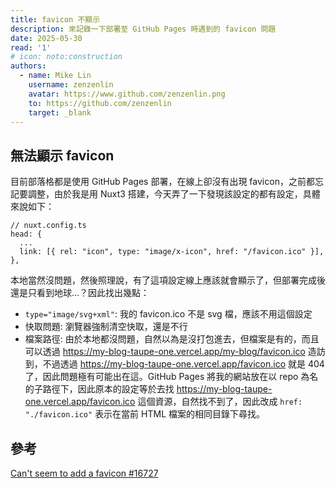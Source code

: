 ```yaml
---
title: favicon 不顯示
description: 來記錄一下部署至 GitHub Pages 時遇到的 favicon 問題
date: 2025-05-30
read: '1'
# icon: noto:construction
authors:
  - name: Mike Lin
    username: zenzenlin
    avatar: https://www.github.com/zenzenlin.png
    to: https://github.com/zenzenlin
    target: _blank
---
```


## 無法顯示 favicon

目前部落格都是使用 GitHub Pages 部署，在線上卻沒有出現 favicon，之前都忘記要調整，由於我是用 Nuxt3 搭建，今天弄了一下發現該設定的都有設定，具體來說如下：

```ts{4}
// nuxt.config.ts
head: {
  ...
  link: [{ rel: "icon", type: "image/x-icon", href: "/favicon.ico" }],
},
```

本地當然沒問題，然後照理說，有了這項設定線上應該就會顯示了，但部署完成後還是只看到地球...？因此找出幾點：

- `type="image/svg+xml"`: 我的 favicon.ico 不是 svg 檔，應該不用這個設定
- 快取問題: 瀏覽器強制清空快取，還是不行
- 檔案路徑: 由於本地都沒問題，自然以為是沒打包進去，但檔案是有的，而且可以透過 https://my-blog-taupe-one.vercel.app/my-blog/favicon.ico 造訪到，不過透過 https://my-blog-taupe-one.vercel.app/favicon.ico 就是 404 了，因此問題極有可能出在這。GitHub Pages 將我的網站放在以 repo 為名的子路徑下，因此原本的設定等於去找 https://my-blog-taupe-one.vercel.app/favicon.ico 這個資源，自然找不到了，因此改成 `href: "./favicon.ico"` 表示在當前 HTML 檔案的相同目錄下尋找。

## 參考

[Can't seem to add a favicon #16727](https://github.com/nuxt/nuxt/discussions/16727)
